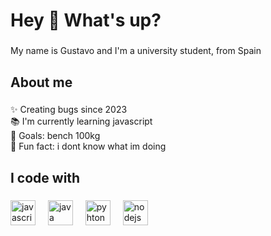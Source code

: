 <h1 align="left">Hey 👋 What's up?</h1>

###

<p align="left">My name is Gustavo and I'm a university student, from Spain</p>

###

<h2 align="left">About me</h2>

###

<p align="left">✨ Creating bugs since 2023<br>📚 I'm currently learning javascript<br>🎯 Goals: bench 100kg<br>🎲 Fun fact: i dont know what im doing</p>

###

<h2 align="left">I code with</h2>

###

<div align="left">
  <img src="https://cdn.jsdelivr.net/gh/devicons/devicon/icons/javascript/javascript-original.svg" height="40" alt="javascript logo"  />
  <img width="12" />
  <img src="https://cdn.jsdelivr.net/gh/devicons/devicon/icons/java/java-original.svg" height="40" alt="java logo"  />
  <img width="12" />
  <img src="https://cdn.jsdelivr.net/gh/devicons/devicon/icons/python/python-original.svg" height="40" alt="pyhton logo"  />
  <img width="12" />
  <img src="https://cdn.jsdelivr.net/gh/devicons/devicon/icons/nodejs/nodejs-original.svg" height="40" alt="nodejs logo"  />
</div>

###
